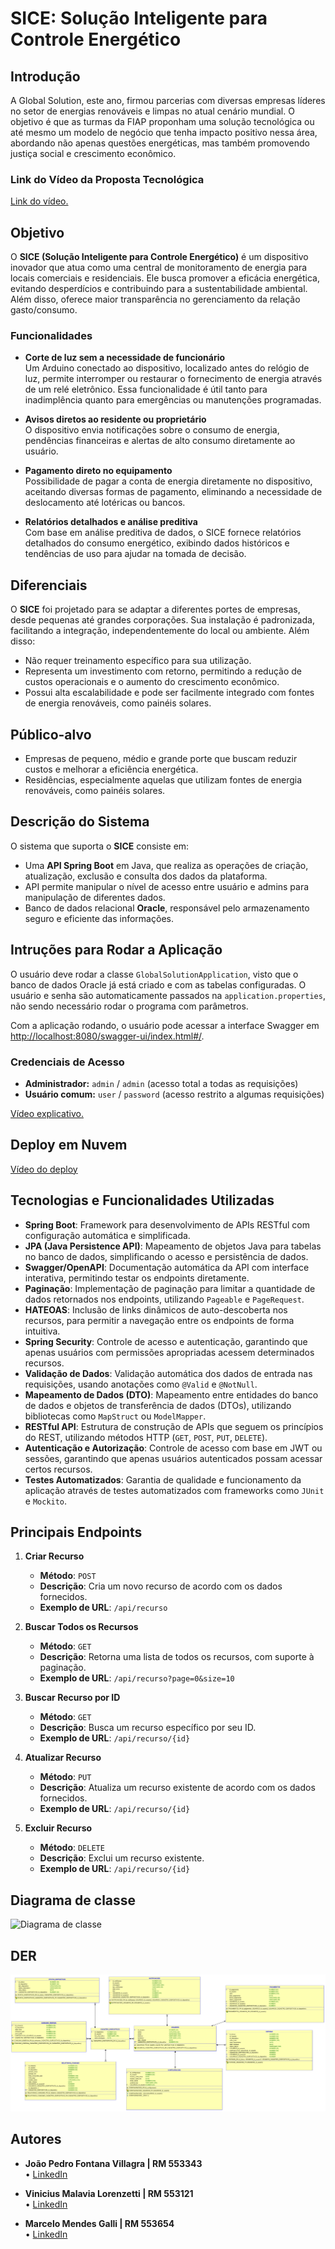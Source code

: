 # SICE: Solução Inteligente para Controle Energético

## **Introdução**  
A Global Solution, este ano, firmou parcerias com diversas empresas líderes no setor de energias renováveis e limpas no atual cenário mundial. O objetivo é que as turmas da FIAP proponham uma solução tecnológica ou até mesmo um modelo de negócio que tenha impacto positivo nessa área, abordando não apenas questões energéticas, mas também promovendo justiça social e crescimento econômico.

### Link do Vídeo da Proposta Tecnológica

[Link do vídeo.](https://www.youtube.com/watch?v=v6g-iiOYAG4&ab_channel=Jo%C3%A3oPedro)

## **Objetivo**  
O **SICE (Solução Inteligente para Controle Energético)** é um dispositivo inovador que atua como uma central de monitoramento de energia para locais comerciais e residenciais. Ele busca promover a eficácia energética, evitando desperdícios e contribuindo para a sustentabilidade ambiental. Além disso, oferece maior transparência no gerenciamento da relação gasto/consumo.  

### **Funcionalidades**  
- **Corte de luz sem a necessidade de funcionário**  
  Um Arduino conectado ao dispositivo, localizado antes do relógio de luz, permite interromper ou restaurar o fornecimento de energia através de um relé eletrônico. Essa funcionalidade é útil tanto para inadimplência quanto para emergências ou manutenções programadas.  

- **Avisos diretos ao residente ou proprietário**  
  O dispositivo envia notificações sobre o consumo de energia, pendências financeiras e alertas de alto consumo diretamente ao usuário.  

- **Pagamento direto no equipamento**  
  Possibilidade de pagar a conta de energia diretamente no dispositivo, aceitando diversas formas de pagamento, eliminando a necessidade de deslocamento até lotéricas ou bancos.  

- **Relatórios detalhados e análise preditiva**  
  Com base em análise preditiva de dados, o SICE fornece relatórios detalhados do consumo energético, exibindo dados históricos e tendências de uso para ajudar na tomada de decisão.  

## **Diferenciais**  
O **SICE** foi projetado para se adaptar a diferentes portes de empresas, desde pequenas até grandes corporações. Sua instalação é padronizada, facilitando a integração, independentemente do local ou ambiente. Além disso:  
- Não requer treinamento específico para sua utilização.  
- Representa um investimento com retorno, permitindo a redução de custos operacionais e o aumento do crescimento econômico.  
- Possui alta escalabilidade e pode ser facilmente integrado com fontes de energia renováveis, como painéis solares.  

## **Público-alvo**  
- Empresas de pequeno, médio e grande porte que buscam reduzir custos e melhorar a eficiência energética.  
- Residências, especialmente aquelas que utilizam fontes de energia renováveis, como painéis solares.  

## **Descrição do Sistema**  
O sistema que suporta o **SICE** consiste em:  
- Uma **API Spring Boot** em Java, que realiza as operações de criação, atualização, exclusão e consulta dos dados da plataforma.
- API permite manipular o nível de acesso entre usuário e admins para manipulação de diferentes dados.
- Banco de dados relacional **Oracle**, responsável pelo armazenamento seguro e eficiente das informações.

## **Intruções para Rodar a Aplicação**  

O usuário deve rodar a classe `GlobalSolutionApplication`, visto que o banco de dados Oracle já está criado e com as tabelas configuradas. O usuário e senha são automaticamente passados na `application.properties`, não sendo necessário rodar o programa com parâmetros.

Com a aplicação rodando, o usuário pode acessar a interface Swagger em [http://localhost:8080/swagger-ui/index.html#/](http://localhost:8080/swagger-ui/index.html#/).

### **Credenciais de Acesso**  
- **Administrador:** `admin` / `admin` (acesso total a todas as requisições)
- **Usuário comum:** `user` / `password` (acesso restrito a algumas requisições)

[Vídeo explicativo.](https://youtu.be/uTedHQRiVjk)

## **Deploy em Nuvem**
[Vídeo do deploy](https://www.youtube.com/watch?v=sZCrnkuonv0&ab_channel=Jo%C3%A3oPedro)

## Tecnologias e Funcionalidades Utilizadas

- **Spring Boot**: Framework para desenvolvimento de APIs RESTful com configuração automática e simplificada.
- **JPA (Java Persistence API)**: Mapeamento de objetos Java para tabelas no banco de dados, simplificando o acesso e persistência de dados.
- **Swagger/OpenAPI**: Documentação automática da API com interface interativa, permitindo testar os endpoints diretamente.
- **Paginação**: Implementação de paginação para limitar a quantidade de dados retornados nos endpoints, utilizando `Pageable` e `PageRequest`.
- **HATEOAS**: Inclusão de links dinâmicos de auto-descoberta nos recursos, para permitir a navegação entre os endpoints de forma intuitiva.
- **Spring Security**: Controle de acesso e autenticação, garantindo que apenas usuários com permissões apropriadas acessem determinados recursos.
- **Validação de Dados**: Validação automática dos dados de entrada nas requisições, usando anotações como `@Valid` e `@NotNull`.
- **Mapeamento de Dados (DTO)**: Mapeamento entre entidades do banco de dados e objetos de transferência de dados (DTOs), utilizando bibliotecas como `MapStruct` ou `ModelMapper`.
- **RESTful API**: Estrutura de construção de APIs que seguem os princípios do REST, utilizando métodos HTTP (`GET`, `POST`, `PUT`, `DELETE`).
- **Autenticação e Autorização**: Controle de acesso com base em JWT ou sessões, garantindo que apenas usuários autenticados possam acessar certos recursos.
- **Testes Automatizados**: Garantia de qualidade e funcionamento da aplicação através de testes automatizados com frameworks como `JUnit` e `Mockito`.

## Principais Endpoints

1. **Criar Recurso**
   - **Método**: `POST`
   - **Descrição**: Cria um novo recurso de acordo com os dados fornecidos.
   - **Exemplo de URL**: `/api/recurso`

2. **Buscar Todos os Recursos**
   - **Método**: `GET`
   - **Descrição**: Retorna uma lista de todos os recursos, com suporte à paginação.
   - **Exemplo de URL**: `/api/recurso?page=0&size=10`

3. **Buscar Recurso por ID**
   - **Método**: `GET`
   - **Descrição**: Busca um recurso específico por seu ID.
   - **Exemplo de URL**: `/api/recurso/{id}`

4. **Atualizar Recurso**
   - **Método**: `PUT`
   - **Descrição**: Atualiza um recurso existente de acordo com os dados fornecidos.
   - **Exemplo de URL**: `/api/recurso/{id}`

5. **Excluir Recurso**
   - **Método**: `DELETE`
   - **Descrição**: Exclui um recurso existente.
   - **Exemplo de URL**: `/api/recurso/{id}`

## Diagrama de classe
![Diagrama de classe](images/Classes.png)

## DER
![Diagrama DER](images/DER.jpg)

## Autores

- **João Pedro Fontana Villagra | RM 553343**  
  •  [LinkedIn](https://www.linkedin.com/in/joaopfvillagra/)

- **Vinicius Malavia Lorenzetti | RM 553121**  
   • [LinkedIn](https://www.linkedin.com/in/vinicius-lorenzetti-b9b761260/)

- **Marcelo Mendes Galli | RM 553654**  
  •  [LinkedIn](https://www.linkedin.com/in/marcelo-galli/)



